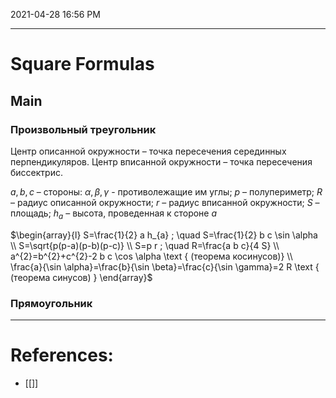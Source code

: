 
2021-04-28 16:56 PM
***

# Square Formulas
## Main
### Произвольный треугольник
Центр описанной окружности – точка пересечения серединных перпендикуляров. 
Центр вписанной окружности – точка пересечения биссектрис. 

$a,b,c$ – стороны: $\alpha,\beta,\gamma$ - противолежащие им углы; 
$p$ – полупериметр; 
$R$ – радиус описанной окружности; 
$r$ – радиус вписанной окружности; 
$S$ – площадь;
$h_{a}$ – высота, проведенная к стороне $a$

$\begin{array}{l}
S=\frac{1}{2} a h_{a} ; \quad S=\frac{1}{2} b c \sin \alpha \\
S=\sqrt{p(p-a)(p-b)(p-c)} \\
S=p r ; \quad R=\frac{a b c}{4 S} \\
a^{2}=b^{2}+c^{2}-2 b c \cos \alpha \text { (теорема косинусов)} \\
\frac{a}{\sin \alpha}=\frac{b}{\sin \beta}=\frac{c}{\sin \gamma}=2 R \text { (теорема синусов) }
\end{array}$

### Прямоугольник

***

# References:
- [[]]